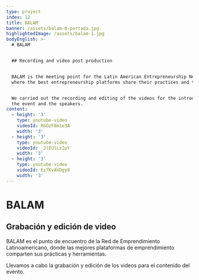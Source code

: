 ```yaml
---
type: project
index: 12
title: BALAM
banner: /assets/balam-0-portada.jpg
highlightedImage: /assets/balam-1.jpg
bodyEnglish: >-
  # BALAM


  ## Recording and video post production


  BALAM is the meeting point for the Latin American Entrepreneurship Network,
  where the best entrepreneurship platforms share their practices and tools.


  We carried out the recording and editing of the videos for the introduction of
  the event and the speakers.
content:
  - height: '3'
    type: youtube-video
    videoId: RGOzF8m1e3A
    width: '3'
  - height: '3'
    type: youtube-video
    videoId: _JlEUlLz2pY
    width: '3'
  - height: '3'
    type: youtube-video
    videoId: Ez7KvAVDgy8
    width: '3'
---
```

# BALAM

## Grabación y edición de video

BALAM es el punto de encuentro de la Red de Emprendimiento Latinoamericano, donde las mejores plataformas de emprendimiento comparten sus prácticas y herramientas.

Llevamos a cabo la grabación y edición de los videos para el contenido del evento.
